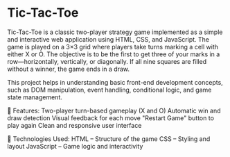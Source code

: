 # Tic-Tac-Toe
Tic-Tac-Toe is a classic two-player strategy game implemented as a simple and interactive web application using HTML, CSS, and JavaScript. The game is played on a 3×3 grid where players take turns marking a cell with either X or O. The objective is to be the first to get three of your marks in a row—horizontally, vertically, or diagonally. If all nine squares are filled without a winner, the game ends in a draw.

This project helps in understanding basic front-end development concepts, such as DOM manipulation, event handling, conditional logic, and game state management.

🔹 Features:
Two-player turn-based gameplay (X and O)
Automatic win and draw detection
Visual feedback for each move
"Restart Game" button to play again
Clean and responsive user interface

🔹 Technologies Used:
HTML – Structure of the game
CSS – Styling and layout
JavaScript – Game logic and interactivity
